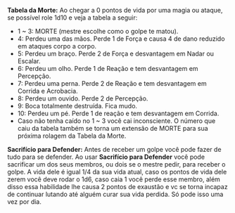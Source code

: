 **Tabela da Morte:** Ao chegar a 0 pontos de vida por uma magia ou ataque, se possível role 1d10 e veja a tabela a seguir:
- 1 ~ 3: MORTE (mestre escolhe como o golpe te matou).
- 4: Perdeu uma das mãos. Perde 1 de Força e causa 4 de dano reduzido em ataques corpo a corpo.
- 5: Perdeu um braço. Perde 2 de Força e desvantagem em Nadar ou Escalar.
- 6: Perdeu um olho. Perde 1 de Reação e tem desvantagem em Percepção.
- 7: Perdeu uma perna. Perde 2 de Reação e tem desvantagem em Corrida e Acrobacia.
- 8: Perdeu um ouvido. Perde 2 de Percepção.
- 9: Boca totalmente destruída. Fica mudo.
- 10: Perdeu um pé. Perde 1 de reação e tem desvantagem em Corrida.
- Caso não tenha caído no 1 ~ 3 você cai inconsciente. O número que caiu da tabela também se torna um extensão de MORTE para sua próxima rolagem da Tabela da Morte.

**Sacrifício para Defender:** Antes de receber um golpe você pode fazer de tudo para se defender. Ao usar **Sacrifício para Defender** você pode sacrificar um dos seus membros, ou dois se o mestre pedir, para receber o golpe. A vida dele é igual 1/4 da sua vida atual, caso os pontos de vida dele zerem você deve rodar o 1d6, caso caia 1 você perde esse membro, além disso essa habilidade lhe causa 2 pontos de exaustão e vc se torna incapaz de continuar lutando até alguém curar sua vida perdida. Só pode isso uma vez por dia.